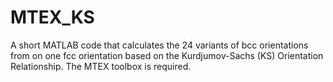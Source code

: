 # MTEX_KS
A short MATLAB code that calculates the 24 variants of bcc orientations from on one fcc orientation based on the Kurdjumov-Sachs (KS) Orientation Relationship. The MTEX toolbox is required.
